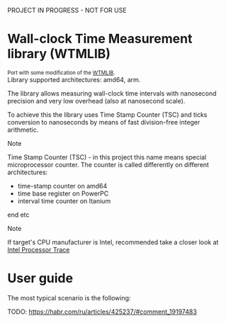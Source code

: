 PROJECT IN PROGRESS - NOT FOR USE

# Wall-clock Time Measurement library (WTMLIB)

<sup> Port with some modification of the [WTMLIB](https://github.com/AndreyNevolin/wtmlib).</sup>\
Library supported architectures: amd64, arm.

The library allows measuring wall-clock time intervals with nanosecond precision and very low overhead (also at nanosecond scale). 

To achieve this the library uses Time Stamp Counter (TSC) and ticks conversion to nanoseconds by means of fast division-free integer arithmetic.

> [!NOTE]  
> Time Stamp Counter (TSC) - in this project this name means special microprocessor
> counter. The counter is called differently on different architectures: 
> - time-stamp counter on amd64
> - time base register on PowerPC
> - interval time counter on Itanium
> 
> end etc

> [!NOTE]
> If target's CPU manufacturer is Intel, recommended take a closer look at [Intel Processor Trace](https://halobates.de/blog/p/406)

# User guide 

The most typical scenario is the following:


TODO: 
https://habr.com/ru/articles/425237/#comment_19197483
